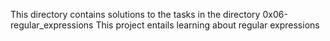 This directory contains solutions to the tasks in the directory 0x06-regular_expressions
This project entails learning about regular expressions
